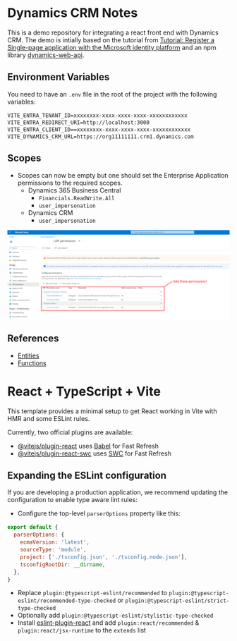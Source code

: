 # Dynamics CRM Notes

This is a demo repository for integrating a react front end with Dynamics CRM. The demo is intially based on the tutorial from [Tutorial: Register a Single-page application with the Microsoft identity platform](https://learn.microsoft.com/en-us/entra/identity-platform/tutorial-single-page-app-react-register-app) and an npm library [dynamics-web-api](https://www.npmjs.com/package/dynamics-web-api).

## Environment Variables

You need to have an `.env` file in the root of the project with the following variables:

```env
VITE_ENTRA_TENANT_ID=xxxxxxxx-xxxx-xxxx-xxxx-xxxxxxxxxxxx
VITE_ENTRA_REDIRECT_URI=http://localhost:3000
VITE_ENTRA_CLIENT_ID==xxxxxxxx-xxxx-xxxx-xxxx-xxxxxxxxxxxx
VITE_DYNAMICS_CRM_URL=https://org11111111.crm1.dynamics.com
```

## Scopes

- Scopes can now be empty but one should set the Enterprise Application permissions to the required scopes. 
  - Dynamics 365 Business Central
    - `Financials.ReadWrite.All`
    - `user_impersonation`
  - Dynamics CRM
    - `user_impersonation`

![Example setup of scopes](docs/readme-scopes.png?raw=true "Example setup of Scopes")

## References

- [Entities](https://learn.microsoft.com/en-us/power-apps/developer/data-platform/webapi/reference/entitytypes?view=dataverse-latest)
- [Functions](https://learn.microsoft.com/en-us/power-apps/developer/data-platform/webapi/reference/functions?view=dataverse-latest)

# React + TypeScript + Vite

This template provides a minimal setup to get React working in Vite with HMR and some ESLint rules.

Currently, two official plugins are available:

- [@vitejs/plugin-react](https://github.com/vitejs/vite-plugin-react/blob/main/packages/plugin-react/README.md) uses [Babel](https://babeljs.io/) for Fast Refresh
- [@vitejs/plugin-react-swc](https://github.com/vitejs/vite-plugin-react-swc) uses [SWC](https://swc.rs/) for Fast Refresh

## Expanding the ESLint configuration

If you are developing a production application, we recommend updating the configuration to enable type aware lint rules:

- Configure the top-level `parserOptions` property like this:

```js
export default {
  parserOptions: {
    ecmaVersion: 'latest',
    sourceType: 'module',
    project: ['./tsconfig.json', './tsconfig.node.json'],
    tsconfigRootDir: __dirname,
  },
}
```

- Replace `plugin:@typescript-eslint/recommended` to `plugin:@typescript-eslint/recommended-type-checked` or `plugin:@typescript-eslint/strict-type-checked`
- Optionally add `plugin:@typescript-eslint/stylistic-type-checked`
- Install [eslint-plugin-react](https://github.com/jsx-eslint/eslint-plugin-react) and add `plugin:react/recommended` & `plugin:react/jsx-runtime` to the `extends` list
